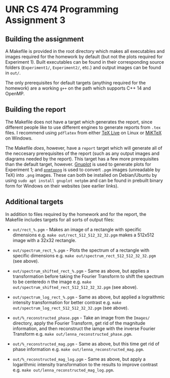 # UNR CS 474 Programming Assignment 3

## Building the assignment
A Makefile is provided in the root directory which makes all executables and images required for the homework by default (but not the plots required for Experiment 1). Built executables can be found in their corresponding source folders (`Experiment1/`, `Experiment2/`, etc.) and output images can be found in `out/`.

The only prerequisites for default targets (anything required for the homework) are a working `g++` on the path which supports C++ 14 and OpenMP.

## Building the report
The Makefile does not have a target which generates the report, since different people like to use different engines to generate reports from `.tex` files. I recommend using `pdflatex` from either [TeX Live](https://www.tug.org/texlive/) on Linux or [MiKTeX](https://miktex.org/) on Windows.

The Makefile *does*, however, have a `report` target which will generate all of the neccesary prerequisites of the report (such as any output images and diagrams needed by the report). This target has a few more prerequisites than the default target, however. [Gnuplot](http://www.gnuplot.info/) is used to generate plots for Experiment 1; and [`pnmtopng`](http://netpbm.sourceforge.net/doc/pnmtopng.html) is used to convert `.pgm` images (unreadable by TeX) into `.png` images. These can both be installed on Debian/Ubuntu by using `sudo apt install gnuplot netpbm` and can be found in prebuilt binary form for Windows on their websites (see earlier links).

## Additional targets
In addition to files required by the homework and for the report, the Makefile includes targets for all sorts of output files:

- `out/rect_%.pgm` - Makes an image of a rectangle with specific dimensions e.g. `make out/rect_512_512_32_32.pgm` makes a 512x512 image with a 32x32 rectangle.

- `out/spectrum_rect_%.pgm` - Plots the spectrum of a rectangle with specific dimensions e.g. `make out/spectrum_rect_512_512_32_32.pgm` (see above).

- `out/spectrum_shifted_rect_%.pgm` - Same as above, but applies a transformation before taking the Fourier Transform to shift the spectrum to be centeredo n the image e.g. `make out/spectrum_shifted_rect_512_512_32_32.pgm` (see above).

- `out/spectrum_log_rect_%.pgm` - Same as above, but applied a lograithmic intensity transformation for better contrast e.g. `make out/spectrum_log_rect_512_512_32_32.pgm` (see above).

- `out/%_reconstructed_phase.pgm` - Take an image from the `Images/` directory, apply the Fourier Transform, get rid of the magnitude information, and then reconstruct the iamge with the inverse Fourier Transform e.g. `make out/lenna_reconstructed_phase.pgm`.

- `out/%_reconstructed_mag.pgm` - Same as above, but this time get rid of phase information e.g. `make out/lenna_reconstructed_mag.pgm`.

- `out/%_reconstructed_mag_log.pgm` - Same as above, but apply a logarithmic intensity transformation to the results to improve contrast e.g. `make out/lenna_reconstructed_mag_log.pgm`.